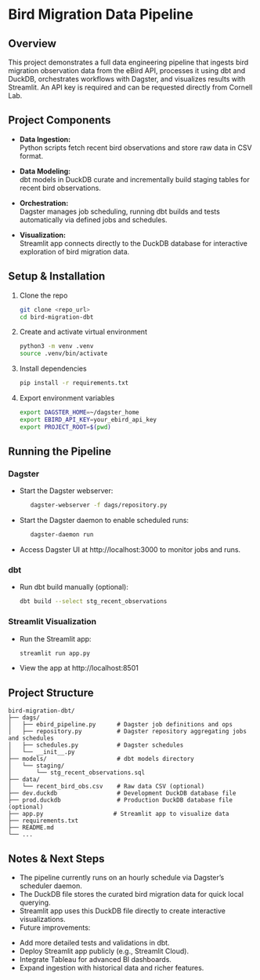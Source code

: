 # Bird Migration Data Pipeline

## Overview
This project demonstrates a full data engineering pipeline that ingests bird migration observation data from the eBird API, processes it using dbt and DuckDB, orchestrates workflows with Dagster, and visualizes results with Streamlit.  An API key is required and can be requested directly from Cornell Lab.

## Project Components

- **Data Ingestion:**  
  Python scripts fetch recent bird observations and store raw data in CSV format.

- **Data Modeling:**  
  dbt models in DuckDB curate and incrementally build staging tables for recent bird observations.

- **Orchestration:**  
  Dagster manages job scheduling, running dbt builds and tests automatically via defined jobs and schedules.

- **Visualization:**  
  Streamlit app connects directly to the DuckDB database for interactive exploration of bird migration data.

## Setup & Installation

1. Clone the repo  
   ```bash
   git clone <repo_url>
   cd bird-migration-dbt

2. Create and activate virtual environment
   ```bash
   python3 -m venv .venv
   source .venv/bin/activate

3. Install dependencies
   ```bash
   pip install -r requirements.txt

4. Export environment variables
   ```bash
   export DAGSTER_HOME=~/dagster_home
   export EBIRD_API_KEY=your_ebird_api_key
   export PROJECT_ROOT=$(pwd)

## Running the Pipeline

### Dagster

- Start the Dagster webserver:
  ```bash
     dagster-webserver -f dags/repository.py

- Start the Dagster daemon to enable scheduled runs:
  ```bash
     dagster-daemon run

- Access Dagster UI at http://localhost:3000 to monitor jobs and runs.

### dbt

- Run dbt build manually (optional):
  ```bash
  dbt build --select stg_recent_observations

### Streamlit Visualization

- Run the Streamlit app:
  ```bash
  streamlit run app.py

- View the app at http://localhost:8501

## Project Structure
```
bird-migration-dbt/
├── dags/
│   ├── ebird_pipeline.py      # Dagster job definitions and ops
│   ├── repository.py          # Dagster repository aggregating jobs and schedules
│   ├── schedules.py           # Dagster schedules
│   └── __init__.py
├── models/                    # dbt models directory
│   └── staging/
│       └── stg_recent_observations.sql
├── data/
│   └── recent_bird_obs.csv    # Raw data CSV (optional)
├── dev.duckdb                 # Development DuckDB database file
├── prod.duckdb                # Production DuckDB database file (optional)
├── app.py                    # Streamlit app to visualize data
├── requirements.txt
├── README.md
└── ...
```

## Notes & Next Steps

- The pipeline currently runs on an hourly schedule via Dagster’s scheduler daemon.
- The DuckDB file stores the curated bird migration data for quick local querying.
- Streamlit app uses this DuckDB file directly to create interactive visualizations.
- Future improvements:
* Add more detailed tests and validations in dbt.
* Deploy Streamlit app publicly (e.g., Streamlit Cloud).
* Integrate Tableau for advanced BI dashboards.
* Expand ingestion with historical data and richer features.
